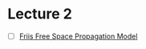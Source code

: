 # Lecture 2

- [ ] [Friis Free Space Propagation Model](https://www.gaussianwaves.com/2013/09/friss-free-space-propagation-model/)
